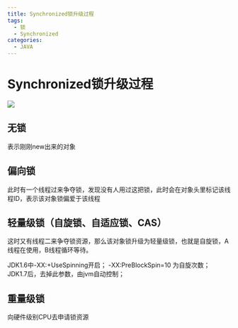 ```yaml
---
title: Synchronized锁升级过程
tags:
  - 锁
  - Synchronized
categories:
  - JAVA
---
```

# Synchronized锁升级过程

![](https://i.loli.net/2021/02/07/kvzPKZTwC4oYUgl.png)

## 无锁

表示刚刚new出来的对象

## 偏向锁

此时有一个线程过来争夺锁，发现没有人用过这把锁，此时会在对象头里标记该线程ID，表示该对象锁偏爱于该线程

## 轻量级锁（自旋锁、自适应锁、CAS）

这时又有线程二来争夺锁资源，那么该对象锁升级为轻量级锁，也就是自旋锁，A线程在使用，B线程循环等待。

JDK1.6中-XX:+UseSpinning开启；
-XX:PreBlockSpin=10 为自旋次数；
JDK1.7后，去掉此参数，由jvm自动控制；

## 重量级锁

向硬件级别CPU去申请锁资源

